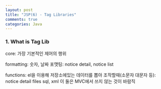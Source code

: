 ```yaml
---
layout: post
title: "JSP(6) - Tag Libraries"
comments: true
categories: Java
---
```


### 1. What is Tag Lib

core: 가장 기본적인 제어의 행위

formatting: 숫자, 날짜 포맷팅: notice detail, notice list

functions: el을 이용해 저장소에있는 데이터를 뽑아 조작할때(소문자 대문자 등): notice detail files
sql, xml 이 둘은 MVC에서 쓰지 않는 것이 바람직